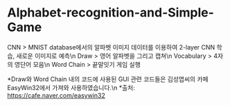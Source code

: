 # Alphabet-recognition-and-Simple-Game

CNN > MNIST database에서의 알파벳 이미지 데이터를 이용하여 2-layer CNN 학습, 새로운 이미지로 예측\n
Draw > 영어 알파벳을 그리고 캡쳐\n
Vocabulary > 4자의 영단어 모음\n
Word Chain > 끝말잇기 게임 실행

*Draw와 Word Chain 내의 코드에 사용된 GUI 관련 코드들은 김성엽씨의 카페 EasyWin32에서 가져와 사용하였습니다.\n
*출처: https://cafe.naver.com/easywin32
